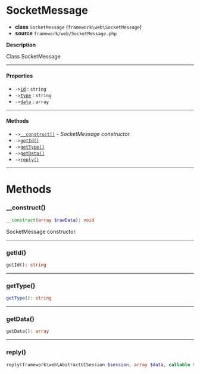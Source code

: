 # SocketMessage

- **class** `SocketMessage` (`framework\web\SocketMessage`)
- **source** `framework/web/SocketMessage.php`

**Description**

Class SocketMessage

---

#### Properties

- `->`[`id`](#prop-id) : `string`
- `->`[`type`](#prop-type) : `string`
- `->`[`data`](#prop-data) : `array`

---

#### Methods

- `->`[`__construct()`](#method-__construct) - _SocketMessage constructor._
- `->`[`getId()`](#method-getid)
- `->`[`getType()`](#method-gettype)
- `->`[`getData()`](#method-getdata)
- `->`[`reply()`](#method-reply)

---
# Methods

<a name="method-__construct"></a>

### __construct()
```php
__construct(array $rawData): void
```
SocketMessage constructor.

---

<a name="method-getid"></a>

### getId()
```php
getId(): string
```

---

<a name="method-gettype"></a>

### getType()
```php
getType(): string
```

---

<a name="method-getdata"></a>

### getData()
```php
getData(): array
```

---

<a name="method-reply"></a>

### reply()
```php
reply(framework\web\AbstractUISession $session, array $data, callable $callback): void
```